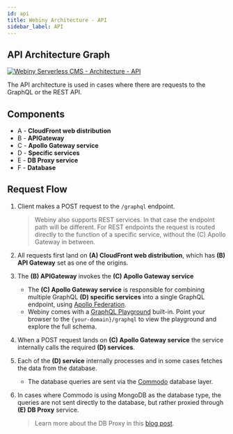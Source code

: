 ```yaml
---
id: api
title: Webiny Architecture - API
sidebar_label: API
---
```


## API Architecture Graph

[![Webiny Serverless CMS - Architecture - API](/img/deep-dive/architecture/webiny-architecture-api.png)](/img/deep-dive/architecture/webiny-architecture-api.png)

The API architecture is used in cases where there are requests to the GraphQL or the REST API.

## Components

- A - **CloudFront web distribution**
- B - **APIGateway**
- C - **Apollo Gateway service**
- D - **Specific services**
- E - **DB Proxy service**
- F - **Database**

## Request Flow

1. Client makes a POST request to the `/graphql` endpoint.

   > Webiny also supports REST services. In that case the endpoint path will be different. For REST endpoints the request is routed directly to the function of a specific service, without the (C) Apollo Gateway in between.

2. All requests first land on **(A) CloudFront web distribution**, which has **(B) API Gateway** set as one of the origins.

3. The **(B) APIGateway** invokes the **(C) Apollo Gateway service**

   - The **(C) Apollo Gateway service** is responsible for combining multiple GraphQL **(D) specific services** into a single GraphQL endpoint, using [Apollo Federation](https://www.apollographql.com/docs/apollo-server/federation/introduction/).
   - Webiny comes with a [GraphQL Playground](https://github.com/prisma-labs/graphql-playground) built-in. Point your browser to the `{your-domain}/graphql` to view the playground and explore the full schema.

4. When a POST request lands on **(C) Apollo Gateway service** the service internally calls the required **(D) services**.
5. Each of the **(D) service** internally processes and in some cases fetches the data from the database.
   - The database queries are sent via the [Commodo](/docs/api-development/commodo/introduction) database layer.
6. In cases where Commodo is using MongoDB as the database type, the queries are not sent directly to the database, but rather proxied through **(E) DB Proxy** service.
   > Learn more about the DB Proxy in this [blog post](https://blog.webiny.com/using-aws-lambda-to-create-a-mongodb-connection-proxy-2bb53c4a0af4).
